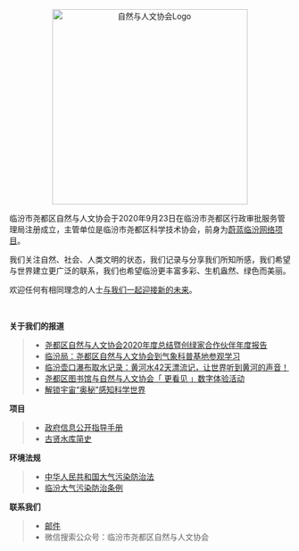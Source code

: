 <div align=center><img width="350" height="350" src="https://user-assets.sxlcdn.com/images/799936/Fnf6y2UYxMNDiN6z5Iew79XHMJKZ.png" alt="自然与人文协会Logo"></div>

临汾市尧都区自然与人文协会于2020年9月23日在临汾市尧都区行政审批服务管理局注册成立，主管单位是临汾市尧都区科学技术协会，前身为[蔚蓝临汾网络项目](https://github.com/ooof/2017-BlueLinfen/blob/master/README.md)。

我们关注自然、社会、人类文明的状态，我们记录与分享我们所知所感，我们希望与世界建立更广泛的联系，我们也希望临汾更丰富多彩、生机盎然、绿色而美丽。

欢迎任何有相同理念的人士[与我们一起迎接新的未来]( https://docs.qq.com/form/fill/DVXhVZXpRVXlLT3ZW)。  

<br>

**关于我们的报道**
> - [尧都区自然与人文协会2020年度总结暨创绿家合作伙伴年度报告](https://mp.weixin.qq.com/s/zIre-iUpcI-_PA9UCQ-yXA)
> - [临汾局：尧都区自然与人文协会到气象科普基地参观学习](http://sx.cma.gov.cn/gzdt/sjdt/202109/t20210926_3843190.html)
> - [临汾壶口瀑布取水记录：黄河水42天漂流记，让世界听到黄河的声音！](https://naha.mysxl.cn/blog/42)
> - [尧都区图书馆与自然与人文协会「 更看见 」数字体验活动](https://naha.mysxl.cn/blog/39420a6821c)
> - [解锁宇宙“奥秘”感知科学世界](http://paper.lfxww.com/resfile/2021-01-30/08/lfrb-20210130-008.pdf)

**项目**
> - [政府信息公开指导手册](https://github.com/ydqnaha/ydqnaha.github.io/wiki)
>  - [古贤水库简史](/guxianshuiku.md)

**环境法规**
> - [中华人民共和国大气污染防治法](/daqifa.md)
> - [临汾大气污染防治条例](/lfdqwftl.md)

**联系我们**
> - [邮件](mailto:digitip@gmail.com)
>  - 微信搜索公众号：临汾市尧都区自然与人文协会
